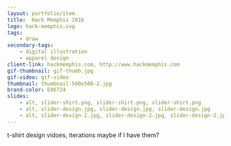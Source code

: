 ```yaml
---
layout: portfolio/item
title:  Hack Memphis 2016
logo: hack-memphis.svg
tags:
    - draw
secondary-tags:
    - digital illustration
    - apparel design
client-link: hackmemphis.com, http://www.hackmemphis.com
gif-thumbnail: gif-thumb.jpg
gif-video: gif-video
thumbnail: thumbnail-500x500-2.jpg
brand-color: E86724
slides:
    - alt, slider-shirt.png, slider-shirt.png, slider-shirt.png
    - alt, slider-design.jpg, slider-design.jpg, slider-design.jpg
    - alt, slider-design-2.jpg, slider-design-2.jpg, slider-design-2.jpg
---
```


t-shirt design
vidoes, iterations maybe if I have them?
